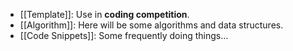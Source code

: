 - [[Template]]: Use in **coding competition**.
- [[Algorithm]]: Here will be some algorithms and data structures.
- [[Code Snippets]]: Some frequently doing things...